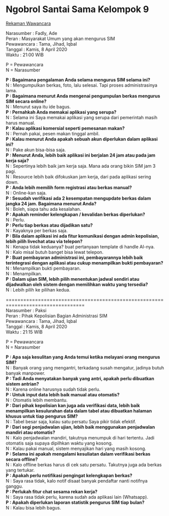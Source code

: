 # Ngobrol Santai Sama Kelompok 9  

[Rekaman Wawancara](https://github.com/VYPRATAMA009/RK-B-Kelompok-6/blob/master/Wawancara/%5BRecord%5D%20Kelompok%209.m4a)  

Narasumber	: Fadly, Ade  
Peran		    : Masyarakat Umum yang akan mengurus SIM  
Pewawancara	: Tama, Jihad, Iqbal  
Tanggal	    : Kamis, 8 April 2020  
Waktu		    : 21:00 WIB  

P = Pewawancara  
N = Narasumber  

**P : Bagaimana pengalaman Anda selama mengurus SIM selama ini?**  
N : Mengumpulkan berkas, foto, lalu selesai. Tapi proses administrasinya lama.  
**P : Bagaimana menurut Anda mengenai pengumpulan berkas mengurus SIM secara online?**  
N : Menurut saya itu ide bagus.  
**P : Pernahkah Anda memakai aplikasi yang serupa?**  
N : Selama ini Saya memakai aplikasi yang serupa dari pemerintah masih harus manual.  
**P : Kalau aplikasi komersial seperti pemesanan makan?**  
N : Pernah pakai, pesen makan tinggal ambil.  
**P : Kalau menurut Anda apakah sebuah akun diperlukan dalam aplikasi ini?**  
N : Pake akun bisa-bisa saja.  
**P : Menurut Anda, lebih baik aplikasi ini berjalan 24 jam atau pada jam kerja saja?**  
N : Sepertinya lebih baik jam kerja saja. Mana ada orang bikin SIM jam 3 pagi.  
N : Resource lebih baik difokuskan jam kerja, dari pada aplikasi sering down.  
**P : Anda lebih memilih form registrasi atau berkas manual?**  
N : Online-kan saja.  
**P : Sesudah verifikasi ada 2 kesempatan mengupdate berkas dalam jangka  24 jam. Bagaimana menurut Anda?**  
N : Boleh, siapa tahu ada kesalahan.  
**P : Apakah reminder kelengkapan / kevalidan berkas diperlukan?**  
N : Perlu.  
**P : Perlu tiap berkas atau dijadikan satu?**  
N : Kayaknya per berkas saja.  
**P : Bila dalam aplikasi ini ada fitur komunikasi dengan admin kepolisian, lebih pilih livechat atau via telepon?**  
N : Kenapa tidak keduanya? buat pertanyaan template di handle AI-nya.  
N : Kalo misal butuh banget bisa lewat telepon.  
**P : Buat pembayaran administrasi ini, pembayarannya lebih baik terintegrasi dengan aplikasi atau cukup menampilkan bukti pembayaran?**  
N : Menampilkan bukti pembayaran.  
N : Menampilkan.  
**P : Dalam ujian SIM, lebih pilih menentukan jadwal sendiri atau dijadwalkan oleh sistem dengan memilihkan waktu yang tersedia?**  
N : Lebih pilih ke pilihan kedua.  

=================================================================================  
Narasumber  : Paksi  
Peran		    : Pihak Kepolisian Bagian Administrasi SIM  
Pewawancara	: Tama, Jihad, Iqbal  
Tanggal	    : Kamis, 8 April 2020  
Waktu		    : 21:15 WIB  

P = Pewawancara  
N = Narasumber  

**P : Apa saja kesulitan yang Anda temui ketika melayani orang mengurus SIM?**  
N : Banyak orang yang mengantri, terkadang susah mengatur, jadinya butuh banyak manpower.  
**P : Tadi Anda menyatakan banyak yang antri, apakah perlu dibuatkan sistem antrian?**  
N : Karena online harusnya sudah tidak perlu.  
**P : Untuk input data lebih baik manual atau otomatis?**  
N : Otomatis lebih membantu.  
**P : Dari pihak kepolisian kan juga ada verifikasi data, lebih baik menampilkan kesulurahan data dalam tabel atau dibuatkan halaman khusus untuk tiap pengurus SIM?**  
N : Tabel besar saja, kalau satu persatu Saya pikir tidak efektif.  
**P : Dari segi penjadwalan ujian, lebih baik menggunakan penjadwalan mandiri atau otomatis?**  
N : Kalo penjadwalan mandiri, takutnya menumpuk di hari tertentu.  Jadi otomatis saja supaya dipilhkan waktu yang kosong.  
N : Kalau pakai manual, sistem menyajikan hari yang masih kosong.  
**P : Selama ini apakah mengalami kesuliatan dalam verifikasi berkas secara offline?**  
N : Kalo offline berkas harus di cek satu persatu. Takutnya juga ada berkas yang tertukar.  
**P : Apakah perlu notifikasi pengingat kelengkapan berkas?**  
N : Saya rasa tidak, kalo notif disaat banyak pendaftar nanti notifnya ganggu.  
**P : Perlukah fitur chat sesama rekan kerja?**  
N : Saya rasa tidak perlu, karena sudah ada aplikasi lain (Whatsapp).  
**P : Apakah diperlukan laporan statistik pengurus SIM tiap bulan?**  
N : Kalau bisa lebih bagus.  
